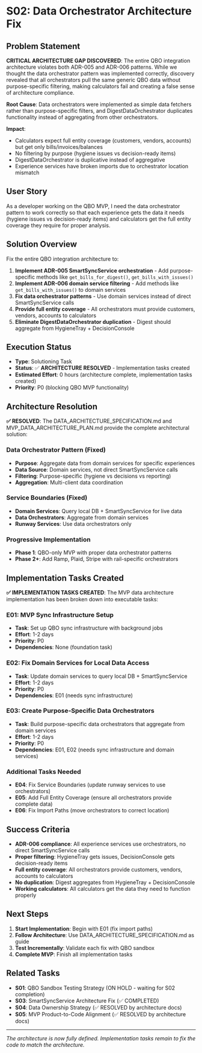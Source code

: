 # S02: Data Orchestrator Architecture Fix

## Problem Statement
**CRITICAL ARCHITECTURE GAP DISCOVERED**: The entire QBO integration architecture violates both ADR-005 and ADR-006 patterns. While we thought the data orchestrator pattern was implemented correctly, discovery revealed that all orchestrators pull the same generic QBO data without purpose-specific filtering, making calculators fail and creating a false sense of architecture compliance.

**Root Cause**: Data orchestrators were implemented as simple data fetchers rather than purpose-specific filters, and DigestDataOrchestrator duplicates functionality instead of aggregating from other orchestrators.

**Impact**: 
- Calculators expect full entity coverage (customers, vendors, accounts) but get only bills/invoices/balances
- No filtering by purpose (hygiene issues vs decision-ready items)
- DigestDataOrchestrator is duplicative instead of aggregative
- Experience services have broken imports due to orchestrator location mismatch

## User Story
As a developer working on the QBO MVP, I need the data orchestrator pattern to work correctly so that each experience gets the data it needs (hygiene issues vs decision-ready items) and calculators get the full entity coverage they require for proper analysis.

## Solution Overview
Fix the entire QBO integration architecture to:
1. **Implement ADR-005 SmartSyncService orchestration** - Add purpose-specific methods like `get_bills_for_digest()`, `get_bills_with_issues()`
2. **Implement ADR-006 domain service filtering** - Add methods like `get_bills_with_issues()` to domain services
3. **Fix data orchestrator patterns** - Use domain services instead of direct SmartSyncService calls
4. **Provide full entity coverage** - All orchestrators must provide customers, vendors, accounts to calculators
5. **Eliminate DigestDataOrchestrator duplication** - Digest should aggregate from HygieneTray + DecisionConsole

## Execution Status
- **Type**: Solutioning Task
- **Status**: ✅ **ARCHITECTURE RESOLVED** - Implementation tasks created
- **Estimated Effort**: 0 hours (architecture complete, implementation tasks created)
- **Priority**: P0 (blocking QBO MVP functionality)

## Architecture Resolution
**✅ RESOLVED**: The DATA_ARCHITECTURE_SPECIFICATION.md and MVP_DATA_ARCHITECTURE_PLAN.md provide the complete architectural solution:

### **Data Orchestrator Pattern (Fixed)**
- **Purpose**: Aggregate data from domain services for specific experiences
- **Data Source**: Domain services, not direct SmartSyncService calls
- **Filtering**: Purpose-specific (hygiene vs decisions vs reporting)
- **Aggregation**: Multi-client data coordination

### **Service Boundaries (Fixed)**
- **Domain Services**: Query local DB + SmartSyncService for live data
- **Data Orchestrators**: Aggregate from domain services
- **Runway Services**: Use data orchestrators only

### **Progressive Implementation**
- **Phase 1**: QBO-only MVP with proper data orchestrator patterns
- **Phase 2+**: Add Ramp, Plaid, Stripe with rail-specific orchestrators

## Implementation Tasks Created

**✅ IMPLEMENTATION TASKS CREATED**: The MVP data architecture implementation has been broken down into executable tasks:

### **E01: MVP Sync Infrastructure Setup**
- **Task**: Set up QBO sync infrastructure with background jobs
- **Effort**: 1-2 days
- **Priority**: P0
- **Dependencies**: None (foundation task)

### **E02: Fix Domain Services for Local Data Access**
- **Task**: Update domain services to query local DB + SmartSyncService
- **Effort**: 1-2 days
- **Priority**: P0
- **Dependencies**: E01 (needs sync infrastructure)

### **E03: Create Purpose-Specific Data Orchestrators**
- **Task**: Build purpose-specific data orchestrators that aggregate from domain services
- **Effort**: 1-2 days
- **Priority**: P0
- **Dependencies**: E01, E02 (needs sync infrastructure and domain services)

### **Additional Tasks Needed**
- **E04**: Fix Service Boundaries (update runway services to use orchestrators)
- **E05**: Add Full Entity Coverage (ensure all orchestrators provide complete data)
- **E06**: Fix Import Paths (move orchestrators to correct location)

## Success Criteria
- **ADR-006 compliance**: All experience services use orchestrators, no direct SmartSyncService calls
- **Proper filtering**: HygieneTray gets issues, DecisionConsole gets decision-ready items
- **Full entity coverage**: All orchestrators provide customers, vendors, accounts to calculators
- **No duplication**: Digest aggregates from HygieneTray + DecisionConsole
- **Working calculators**: All calculators get the data they need to function properly

## Next Steps
1. **Start Implementation**: Begin with E01 (fix import paths)
2. **Follow Architecture**: Use DATA_ARCHITECTURE_SPECIFICATION.md as guide
3. **Test Incrementally**: Validate each fix with QBO sandbox
4. **Complete MVP**: Finish all implementation tasks

## Related Tasks
- **S01**: QBO Sandbox Testing Strategy (ON HOLD - waiting for S02 completion)
- **S03**: SmartSyncService Architecture Fix (✅ COMPLETED)
- **S04**: Data Ownership Strategy (✅ RESOLVED by architecture docs)
- **S05**: MVP Product-to-Code Alignment (✅ RESOLVED by architecture docs)

---

*The architecture is now fully defined. Implementation tasks remain to fix the code to match the architecture.*